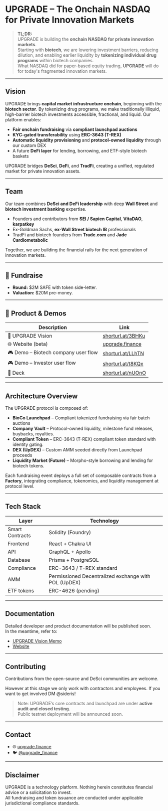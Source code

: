 # UPGRADE – The Onchain NASDAQ for Private Innovation Markets

> **TL;DR:**  
> UPGRADE is building the **onchain NASDAQ for private innovation markets**.  
> Starting with **biotech**, we are lowering investment barriers, reducing dilution, and enabling earlier liquidity by **tokenizing individual drug programs** within biotech companies.  
> What NASDAQ did for paper-based equity trading, **UPGRADE** will do for today's fragmented innovation markets.

---

## Vision

UPGRADE brings **capital market infrastructure onchain**, beginning with the **biotech sector**. By tokenizing drug programs, we make traditionally illiquid, high-barrier biotech investments accessible, fractional, and liquid. Our platform enables:

- **Fair onchain fundraising** via **compliant launchpad auctions**  
- **KYC-gated transferability** using **ERC-3643 (T-REX)**  
- **Automatic liquidity provisioning** and **protocol-owned liquidity** through our custom DEX  
- A future **DeFi layer** for lending, borrowing, and ETF-style biotech baskets  

UPGRADE bridges **DeSci**, **DeFi**, and **TradFi**, creating a unified, regulated market for private innovation assets.

---

## Team

Our team combines **DeSci and DeFi leadership** with deep **Wall Street** and **biotech investment banking** expertise.

- Founders and contributors from **SEI / Sapien Capital**, **VitaDAO**, **karpatkey**  
- Ex-Goldman Sachs, **ex-Wall Street biotech IB** professionals  
- TradFi and biotech founders from **Trade.com** and **Jade Cardiometabolic**

Together, we are building the financial rails for the next generation of innovation markets.

---

## 💸 Fundraise

- **Round:** $2M SAFE with token side-letter.
- **Valuation:** $20M pre-money.

---

## 🚀 Product & Demos

| Description | Link |
|--------------|------|
| 🧠 UPGRADE Vision | [shorturl.at/3BHKu](https://shorturl.at/3BHKu) |
| 🌐 Website (beta) | [upgrade.finance](https://upgrade.finance/) |
| 🎮 Demo – Biotech company user flow | [shorturl.at/LLhTN](https://shorturl.at/LLhTN) |
| 🎮 Demo – Investor user flow | [shorturl.at/t8KQx](https://shorturl.at/t8KQx) |
| 💼 Deck | [shorturl.at/nUOnO](https://shorturl.at/nUOnO) |

---

## Architecture Overview

The UPGRADE protocol is composed of:

- **BioCo Launchpad** – Compliant tokenized fundraising via fair batch auctions  
- **Company Vault** – Protocol-owned liquidity, milestone fund releases, buybacks, royalties.
- **Compliant Token** – ERC-3643 (T-REX) compliant token standard with identity gating.
- **DEX (UpDEX)** – Custom AMM seeded directly from Launchpad proceeds  
- **Liquidity Market (Future)** – Morpho-style borrowing and lending for biotech tokens.

Each fundraising event deploys a full set of composable contracts from a **Factory**, integrating compliance, tokenomics, and liquidity management at protocol level.

---

## Tech Stack

| Layer | Technology |
|--------|-------------|
| Smart Contracts | Solidity (Foundry) |
| Frontend | React + Chakra UI |
| API | GraphQL + Apollo |
| Database | Prisma + PostgreSQL |
| Compliance | ERC-3643 / T-REX standard |
| AMM | Permissioned Decentralized exchange with POL (UpDEX) |
| ETF tokens | ERC-4626 (pending) |

---

## Documentation

Detailed developer and product documentation will be published soon.  
In the meantime, refer to:

- [UPGRADE Vision Memo](https://shorturl.at/3BHKu)  
- [Website](https://upgrade.finance/)

---

## Contributing

Contributions from the open-source and DeSci communities are welcome.  

However at this stage we only work with contractors and employees. If you want to get involved DM @sideris!

> Note: UPGRADE’s core contracts and launchpad are under **active audit and closed testing**.  
> Public testnet deployment will be announced soon.

---

## Contact

- 🌐 [upgrade.finance](https://upgrade.finance)  
- 🐦 [@upgrade_finance](https://twitter.com/upgrade_finance)

---

## Disclaimer

UPGRADE is a technology platform. Nothing herein constitutes financial advice or a solicitation to invest.  
All fundraising and token issuance are conducted under applicable jurisdictional compliance standards.
